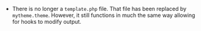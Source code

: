 * There is no longer a `template.php` file. That file has been replaced by `mytheme.theme`. However, it still functions in much the same way allowing for hooks to modify output.
